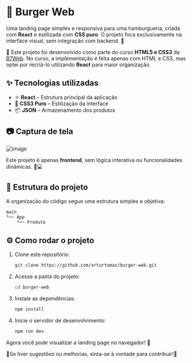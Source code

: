 # 🍔 Burger Web

Uma landing page simples e responsiva para uma hamburgueria, criada com **React** e estilizada com **CSS puro**. O projeto foca exclusivamente na interface visual, sem integração com backend. 🚀  

📌 Este projeto foi desenvolvido como parte do curso **HTML5 e CSS3** da [B7Web](https://b7web.com.br). No curso, a implementação é feita apenas com HTML e CSS, mas optei por recriá-lo utilizando **React** para maior organização.  

## ✨ Tecnologias utilizadas

- ⚛️ **React** – Estrutura principal da aplicação 
- 🎨 **CSS3 Puro** – Estilização da interface  
- 📦 **JSON** – Armazenamento dos produtos  

## 📷 Captura de tela

![image](https://github.com/user-attachments/assets/e1495004-0b8c-4850-8bfa-abd1552f4c09)

Este projeto é apenas **frontend**, sem lógica interativa ou funcionalidades dinâmicas. 🎨💻  

## 📌 Estrutura do projeto

A organização do código segue uma estrutura simples e objetiva:  

```
main  
└── App  
    └── Produto  
```

## ⚙️ Como rodar o projeto

1. Clone este repositório:  
   ```sh
   git clone https://github.com/arturtomaz/burger-web.git
   ```
2. Acesse a pasta do projeto:  
   ```sh
   cd burger-web
   ```
3. Instale as dependências:  
   ```sh
   npm install
   ```
4. Inicie o servidor de desenvolvimento:  
   ```sh
   npm run dev
   ```

Agora você pode visualizar a landing page no navegador! 🎉  

🚀Se tiver sugestões ou melhorias, sinta-se à vontade para contribuir!🍔  
